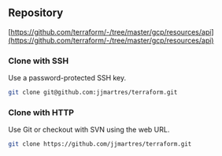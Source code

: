 ## Repository

[https://github.com/terraform/-/tree/master/gcp/resources/api](https://github.com/terraform/-/tree/master/gcp/resources/api)

### Clone with SSH
Use a password-protected SSH key.
```bash
git clone git@github.com:jjmartres/terraform.git
```

###  Clone with HTTP
Use Git or checkout with SVN using the web URL.
```bash
git clone https://github.com/jjmartres/terraform.git
```